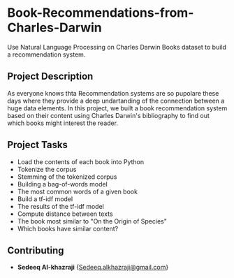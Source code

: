 # Book-Recommendations-from-Charles-Darwin

Use Natural Language Processing on Charles Darwin Books dataset to build a recommendation system.


## Project Description
As everyone knows thta Recommendation systems are so pupolare these days where they provide a deep undartanding of the connection between a huge data elements.  In this project, we built a book recommendation system based on their content using Charles Darwin's bibliography to find out which books might interest the reader.



## Project Tasks
* Load the contents of each book into Python
* Tokenize the corpus
* Stemming of the tokenized corpus
* Building a bag-of-words model
* The most common words of a given book
* Build a tf-idf model
* The results of the tf-idf model
* Compute distance between texts
* The book most similar to "On the Origin of Species"
* Which books have similar content?

## Contributing
* **Sedeeq Al-khazraji** {Sedeeq.alkhazraji@gmail.com}
